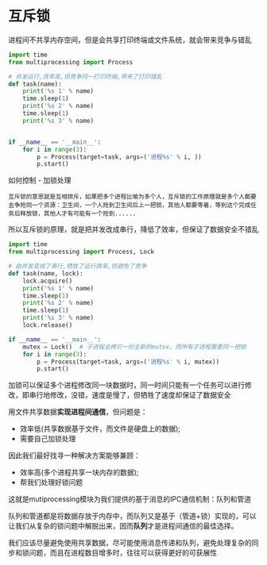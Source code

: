 # 互斥锁

进程间不共享内存空间，但是会共享打印终端或文件系统，就会带来竞争与错乱

```python
import time
from multiprocessing import Process

# 并发运行,效率高,但竞争同一打印终端,带来了打印错乱
def task(name):
    print('%s 1' % name)
    time.sleep(1)
    print('%s 2' % name)
    time.sleep(1)
    print('%s 3' % name)


if __name__ == '__main__':
    for i in range(3):
        p = Process(target=task, args=('进程%s' % i, ))
        p.start()
```

如何控制 - 加锁处理

`互斥锁的意思就是互相排斥，如果把多个进程比喻为多个人，互斥锁的工作原理就是多个人都要去争抢同一个资源：卫生间，一个人抢到卫生间后上一把锁，其他人都要等着，等到这个完成任务后释放锁，其他人才有可能有一个抢到......`

所以互斥锁的原理，就是把并发改成串行，降低了效率，但保证了数据安全不错乱

```python
import time
from multiprocessing import Process, Lock

# 由并发变成了串行,牺牲了运行效率,但避免了竞争
def task(name, lock):
    lock.acquire()
    print('%s 1' % name)
    time.sleep(1)
    print('%s 2' % name)
    time.sleep(1)
    print('%s 3' % name)
    lock.release()

if __name__ == '__main__':
    mutex = Lock()  # 子进程会拷贝一份全新的mutex，而所有子进程需要同一把锁
    for i in range(3):
        p = Process(target=task, args=('进程%s' % i, mutex))
        p.start()
```

加锁可以保证多个进程修改同一块数据时，同一时间只能有一个任务可以进行修改，即串行地修改，没错，速度是慢了，但牺牲了速度却保证了数据安全

用文件共享数据**实现进程间通信**，但问题是：

* 效率低\(共享数据基于文件，而文件是硬盘上的数据\);
* 需要自己加锁处理

因此我们最好找寻一种解决方案能够兼顾：

* 效率高\(多个进程共享一块内存的数据\);
* 帮我们处理好锁问题

这就是mutiprocessing模块为我们提供的基于消息的IPC通信机制：队列和管道

队列和管道都是将数据存放于内存中，而队列又是基于（管道+锁）实现的，可以让我们从复杂的锁问题中解脱出来，因而**队列**才是进程间通信的最佳选择。

我们应该尽量避免使用共享数据，尽可能使用消息传递和队列，避免处理复杂的同步和锁问题，而且在进程数目增多时，往往可以获得更好的可获展性

